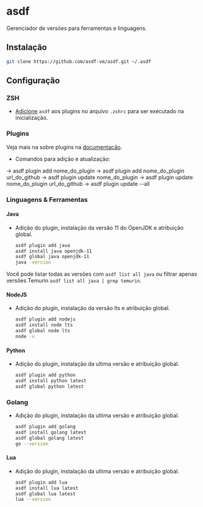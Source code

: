 # asdf

Gerenciador de versões para ferramentas e linguagens.

## Instalação

```sh
git clone https://github.com/asdf-vm/asdf.git ~/.asdf
```

## Configuração

### ZSH

* [Adicione](/zsh.md/#Plugins) `asdf` aos plugins no arquivo `.zshrc` para ser executado na inicialização.

### Plugins

Veja mais na sobre plugins na [documentação](https://asdf-vm.com/guide/getting-started.html#_4-install-a-plugin).

* Comandos para adição e atualização:

→ asdf plugin add nome_do_plugin
→ asdf plugin add nome_do_plugin url_do_github
→ asdf plugin update nome_do_plugin
→ asdf plugin update nome_do_plugin url_do_github
→ asdf plugin update --all

### Linguagens & Ferramentas

#### Java

* Adição do plugin, instalação da versão 11 do OpenJDK e atribuição global.

    ```sh
    asdf plugin add java
    asdf install java openjdk-11
    asdf global java openjdk-11
    java -version
    ```

Você pode listar todas as versões com `asdf list all java` ou filtrar apenas versões Temurin `asdf list all java | grep temurin`.

#### NodeJS

* Adição do plugin, instalação da versão lts e atribuição global.

    ```sh
    asdf plugin add nodejs
    asdf install node lts
    asdf global node lts
    node -v
    ```

#### Python

* Adição do plugin, instalação da ultima versão e atribuição global.

    ```sh
    asdf plugin add python
    asdf install python latest
    asdf global python latest
    ```

### Golang

* Adição do plugin, instalação da ultima versão e atribuição global.

    ```sh
    asdf plugin add golang
    asdf install golang latest
    asdf global golang latest
    go --version
    ```

#### Lua

* Adição do plugin, instalação da ultima versão e atribuição global.

    ```sh
    asdf plugin add lua
    asdf install lua latest
    asdf global lua latest
    lua --version
    ```
